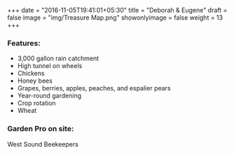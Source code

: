 +++
date = "2016-11-05T19:41:01+05:30"
title = "Deborah & Eugene"
draft = false
image = "img/Treasure Map.png"
showonlyimage = false
weight = 13
+++

<!--more-->
<h3>Features:</h3>
<ul>
    <li>3,000 gallon rain catchment</li>
    <li>High tunnel on wheels</li>
    <li>Chickens</li>
    <li>Honey bees</li>
    <li>Grapes, berries, apples, peaches, and espalier pears</li>
    <li>Year-round gardening</li>
    <li>Crop rotation</li>
    <li>Wheat</li>
</ul>

<h3>Garden Pro on site:</h3>
West Sound Beekeepers